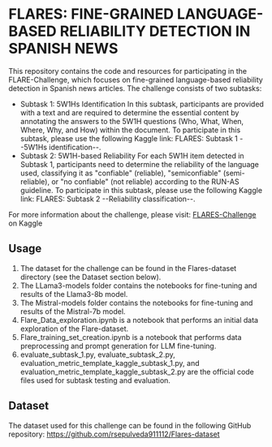 # FLARES: FINE-GRAINED LANGUAGE-BASED RELIABILITY DETECTION IN SPANISH NEWS
This repository contains the code and resources for participating in the FLARE-Challenge, which focuses on fine-grained language-based reliability detection in Spanish news articles. The challenge consists of two subtasks:

- Subtask 1: 5W1Hs Identification
In this subtask, participants are provided with a text and are required to determine the essential content by annotating the answers to the 5W1H questions (Who, What, When, Where, Why, and How) within the document. To participate in this subtask, please use the following Kaggle link: FLARES: Subtask 1 --5W1Hs identification--.
- Subtask 2: 5W1H-based Reliability
For each 5W1H item detected in Subtask 1, participants need to determine the reliability of the language used, classifying it as "confiable" (reliable), "semiconfiable" (semi-reliable), or "no confiable" (not reliable) according to the RUN-AS guideline. To participate in this subtask, please use the following Kaggle link: FLARES: Subtask 2 --Reliability classification--.

For more information about the challenge, please visit: [FLARES-Challenge](https://www.kaggle.com/competitions/flares-subtask-1-5w1hs-identification) on Kaggle

## Usage

1. The dataset for the challenge can be found in the Flares-dataset directory (see the Dataset section below).
2. The LLama3-models folder contains the notebooks for fine-tuning and results of the Llama3-8b model.
3. The Mistral-models folder contains the notebooks for fine-tuning and results of the Mistral-7b model.
4. Flare_Data_exploration.ipynb is a notebook that performs an initial data exploration of the Flare-dataset.
5. Flare_training_set_creation.ipynb is a notebook that performs data preprocessing and prompt generation for LLM fine-tuning.
6. evaluate_subtask_1.py, evaluate_subtask_2.py, evaluation_metric_template_kaggle_subtask_1.py, and evaluation_metric_template_kaggle_subtask_2.py are the official code files used for subtask testing and evaluation.

## Dataset
The dataset used for this challenge can be found in the following GitHub repository: https://github.com/rsepulveda911112/Flares-dataset

